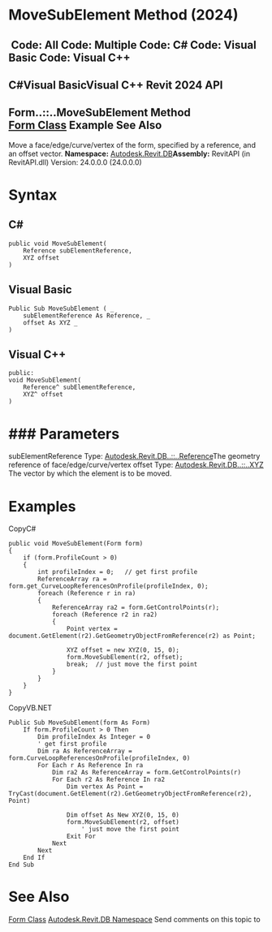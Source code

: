 # MoveSubElement Method (2024)

﻿
 Code: All Code: Multiple Code: C# Code: Visual Basic Code: Visual C++   
---  
C#Visual BasicVisual C++
Revit 2024 API  
---  
Form..::..MoveSubElement Method   
[Form Class](49f6ae4c-1629-98ef-d9a9-799bb1fd43ec.md "Form Class") Example See Also  
---  
Move a face/edge/curve/vertex of the form, specified by a reference, and an offset vector.
**Namespace:** [Autodesk.Revit.DB](87546ba7-461b-c646-cbb1-2cb8f5bff8b2.md "Autodesk.Revit.DB Namespace")**Assembly:** RevitAPI (in RevitAPI.dll) Version: 24.0.0.0 (24.0.0.0)
# Syntax
C#  
---  
```text
public void MoveSubElement(
	Reference subElementReference,
	XYZ offset
)
```
  
Visual Basic  
---  
```text
Public Sub MoveSubElement ( _
	subElementReference As Reference, _
	offset As XYZ _
)
```
  
Visual C++  
---  
```text
public:
void MoveSubElement(
	Reference^ subElementReference, 
	XYZ^ offset
)
```
  
# ### Parameters
subElementReference
    Type: [Autodesk.Revit.DB..::..Reference](d28155ae-817b-1f31-9c3f-c9c6a28acc0d.md "Reference Class")The geometry reference of face/edge/curve/vertex
offset
    Type: [Autodesk.Revit.DB..::..XYZ](c2fd995c-95c0-58fb-f5de-f3246cbc5600.md "XYZ Class") The vector by which the element is to be moved.
# Examples
CopyC#
```text
public void MoveSubElement(Form form)
{
    if (form.ProfileCount > 0)
    {
        int profileIndex = 0;   // get first profile
        ReferenceArray ra = form.get_CurveLoopReferencesOnProfile(profileIndex, 0);
        foreach (Reference r in ra)
        {
            ReferenceArray ra2 = form.GetControlPoints(r);
            foreach (Reference r2 in ra2)
            {
                Point vertex = document.GetElement(r2).GetGeometryObjectFromReference(r2) as Point;

                XYZ offset = new XYZ(0, 15, 0);
                form.MoveSubElement(r2, offset);
                break;  // just move the first point
            }
        }
    }
}
```

CopyVB.NET
```text
Public Sub MoveSubElement(form As Form)
    If form.ProfileCount > 0 Then
        Dim profileIndex As Integer = 0
        ' get first profile
        Dim ra As ReferenceArray = form.CurveLoopReferencesOnProfile(profileIndex, 0)
        For Each r As Reference In ra
            Dim ra2 As ReferenceArray = form.GetControlPoints(r)
            For Each r2 As Reference In ra2
                Dim vertex As Point = TryCast(document.GetElement(r2).GetGeometryObjectFromReference(r2), Point)

                Dim offset As New XYZ(0, 15, 0)
                form.MoveSubElement(r2, offset)
                    ' just move the first point
                Exit For
            Next
        Next
    End If
End Sub
```

# See Also
[Form Class](49f6ae4c-1629-98ef-d9a9-799bb1fd43ec.md "Form Class")
[Autodesk.Revit.DB Namespace](87546ba7-461b-c646-cbb1-2cb8f5bff8b2.md "Autodesk.Revit.DB Namespace")
Send comments on this topic to 